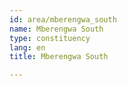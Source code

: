 ```yaml
---
id: area/mberengwa_south
name: Mberengwa South
type: constituency
lang: en
title: Mberengwa South

---
```

